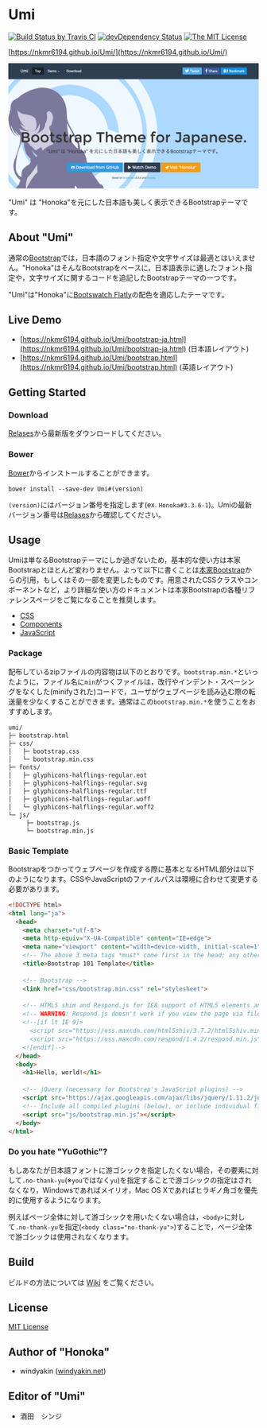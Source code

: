 # Umi

[![Build Status by Travis CI](https://travis-ci.org/NKMR6194/Umi.svg?branch=master)](https://travis-ci.org/NKMR6194/Umi)
[![devDependency Status](https://david-dm.org/NKMR6194/Umi/dev-status.svg)](https://david-dm.org/NKMR6194/Umi#info=devDependencies)
[![The MIT License](https://img.shields.io/badge/license-MIT-blue.svg)](LICENSE)

[https://nkmr6194.github.io/Umi/](https://nkmr6194.github.io/Umi/)

[![umi](dist/assets/img/sample.png)](https://nkmr6194.github.io/Umi/)

"Umi" は "Honoka"を元にした日本語も美しく表示できるBootstrapテーマです。

## About "Umi"

通常の[Bootstrap](http://getbootstrap.com/)では，日本語のフォント指定や文字サイズは最適とはいえません。"Honoka"はそんなBootstrapをベースに，日本語表示に適したフォント指定や，文字サイズに関するコードを追記したBootstrapテーマの一つです。

"Umi"は"Honoka"に[Bootswatch Flatly](http://bootswatch.com/)の配色を適応したテーマです。
## Live Demo

 * [https://nkmr6194.github.io/Umi/bootstrap-ja.html](https://nkmr6194.github.io/Umi/bootstrap-ja.html) (日本語レイアウト)
 * [https://nkmr6194.github.io/Umi/bootstrap.html](https://nkmr6194.github.io/Umi/bootstrap.html) (英語レイアウト)

## Getting Started

### Download

[Relases](https://github.com/NKMR6194/Umi/releases)から最新版をダウンロードしてください。

### Bower

[Bower](http://bower.io/)からインストールすることができます。

```
bower install --save-dev Umi#(version)
```

``(version)``にはバージョン番号を指定します(ex. ``Honoka#3.3.6-1``)。Umiの最新バージョン番号は[Relases](https://github.com/NKMR6194/Umi/releases)から確認してください。

## Usage

Umiは単なるBootstrapテーマにしか過ぎないため，基本的な使い方は本家Bootstrapとほとんど変わりません。よって以下に書くことは[本家Bootstrap](http://getbootstrap.com/getting-started/)からの引用，もしくはその一部を変更したものです。用意されたCSSクラスやコンポーネントなど，より詳細な使い方のドキュメントは本家Bootstrapの各種リファレンスページをご覧になることを推奨します。

 * [CSS](http://getbootstrap.com/css/)
 * [Components](http://getbootstrap.com/components/)
 * [JavaScript](http://getbootstrap.com/javascript/)

### Package

配布しているzipファイルの内容物は以下のとおりです。``bootstrap.min.*``といったように，ファイル名に``min``がつくファイルは，改行やインデント・スペーシングをなくした(minifyされた)コードで，ユーザがウェブページを読み込む際の転送量を少なくすることができます。通常はこの``bootstrap.min.*``を使うことをおすすめします。

```
umi/
├─ bootstrap.html
├─ css/
│   ├─ bootstrap.css
│   └─ bootstrap.min.css
├─ fonts/
│   ├─ glyphicons-halflings-regular.eot
│   ├─ glyphicons-halflings-regular.svg
│   ├─ glyphicons-halflings-regular.ttf
│   ├─ glyphicons-halflings-regular.woff
│   └─ glyphicons-halflings-regular.woff2
└─ js/
     ├─ bootstrap.js
     └─ bootstrap.min.js
```

### Basic Template

Bootstrapをつかってウェブページを作成する際に基本となるHTML部分は以下のようになります。CSSやJavaScriptのファイルパスは環境に合わせて変更する必要があります。

```html
<!DOCTYPE html>
<html lang="ja">
  <head>
    <meta charset="utf-8">
    <meta http-equiv="X-UA-Compatible" content="IE=edge">
    <meta name="viewport" content="width=device-width, initial-scale=1">
    <!-- The above 3 meta tags *must* come first in the head; any other head content must come *after* these tags -->
    <title>Bootstrap 101 Template</title>

    <!-- Bootstrap -->
    <link href="css/bootstrap.min.css" rel="stylesheet">

    <!-- HTML5 shim and Respond.js for IE8 support of HTML5 elements and media queries -->
    <!-- WARNING: Respond.js doesn't work if you view the page via file:// -->
    <!--[if lt IE 9]>
      <script src="https://oss.maxcdn.com/html5shiv/3.7.2/html5shiv.min.js"></script>
      <script src="https://oss.maxcdn.com/respond/1.4.2/respond.min.js"></script>
    <![endif]-->
  </head>
  <body>
    <h1>Hello, world!</h1>

    <!-- jQuery (necessary for Bootstrap's JavaScript plugins) -->
    <script src="https://ajax.googleapis.com/ajax/libs/jquery/1.11.2/jquery.min.js"></script>
    <!-- Include all compiled plugins (below), or include individual files as needed -->
    <script src="js/bootstrap.min.js"></script>
  </body>
</html>
```

### Do you hate "YuGothic"?

もしあなたが日本語フォントに游ゴシックを指定したくない場合，その要素に対して``.no-thank-yu``(※``you``ではなく``yu``)を指定することで游ゴシックの指定はされなくなり，Windowsであればメイリオ，Mac OS Xであればヒラギノ角ゴを優先的に使用するようになります。

例えばページ全体に対して游ゴシックを用いたくない場合は，``<body>``に対して``.no-thank-yu``を指定(``<body class="no-thank-yu">``)することで，ページ全体で游ゴシックは使用されなくなります。

## Build

ビルドの方法については [Wiki](https://github.com/windyakin/Honoka/wiki) をご覧ください。

## License

[MIT License](LICENSE)

## Author of "Honoka"

 * windyakin ([windyakin.net](http://windyakin.net/))

## Editor of "Umi"

 * 酒田　シンジ
